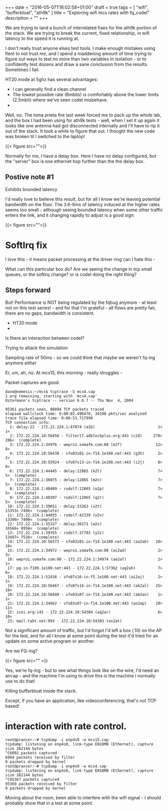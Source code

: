 +++
date = "2016-05-07T18:02:58+01:00"
draft = true
tags = [ "wifi", "bufferbloat", "ath9k" ]
title = "Exploring wifi mcs rates with fq_codel"
description = ""
+++

We are trying to land a bunch of interrelated fixes for the ath9k portion
of the stack. We are trying to break the current, fixed relationship,
in wifi latency to the speed it is running at.

I don't really trust anyone elses test tools. I make enough mistakes
using flent to not trust *me*, and I spend a maddening amount of time
trying to figure out ways to test no more than two variables in
isolation - or to confidently test dozens and draw a sane conclusion
from the results. Sometimes I fail.

HT20 mode at 5ghz has several advantages:

* I can generally find a clean channel
* The lowest possible rate (6mbits) is comfortably above the lower limits (2.5mbit) where we've seen codel misbehave.
*

Well, no. The loma prieta fire last week forced me to pack up the
whole lab, and the box I had been using for ath9k tests - well, when I
set it up again it looks like one antenna had got disconnected
internally and I'll have to rip it out of the stack. It took a while
to figure that out. I thought the new code was broken til I switched
to the laptop!

{{< figure src="">}}

Normally for me, I have a delay box. Here I have no delay configured, but the
"server" box is one ethernet hop further than the the delay box.

## Postive note #1 

Exhibits bounded latency

I'd really love to believe this result, but for all I know we're
leaving potential bandwidth on the floor. The 3.6-6ms of latency
induced at the higher rates seems too small - although seeing bounded
latency when some other traffic enters the link, and it changing
rapidly to adjust is a good sign:

{{< figure src="">}}

# SoftIrq fix

I love this - it means packet processing at the driver ring can
I hate this -

What can this particular box do? Are we seeing the change in tcp small
queues, or the softirq change? or is codel doing the right thing?


## Steps forward

But! Performance is NOT being regulated by the fqbug anymore - at
least not on this test series! - and for that I'm grateful - all flows
are pretty fair, there are no gaps, bandwidth is consistent.

* HT20 mode
*

Is there an interaction between codel? 

Trying to attack the simulation

Sampling rate of 50ms - so we could think that maybe we weren't fq-ing anymore
either

Er, um, ah, no. At mcs15, this morning - really struggles -

Packet captures are good.

```
dave@nemesis:~/mcs$ tcptrace -G mcs4.cap 
1 arg remaining, starting with 'mcs4.cap'
Ostermann's tcptrace -- version 6.6.7 -- Thu Nov  4, 2004

95361 packets seen, 88894 TCP packets traced
elapsed wallclock time: 0:00:02.496478, 38198 pkts/sec analyzed
trace file elapsed time: 0:00:53.717990
TCP connection info:
  1: delay:22 - 172.22.224.1:47874 (a2b)                            1>    1<
  2: 172.22.224.10:56456 - filter17.adblockplus.org:443 (c2d)     270>  206<  (complete)
  3: 172.22.224.1:34976 - wepro1.somafm.com:80 (e2f)               12>    8<
  4: 172.22.224.10:56438 - sfo03s01-in-f14.1e100.net:443 (g2h)      2>    2<
  5: 172.22.224.10:55924 - sfo07s13-in-f14.1e100.net:443 (i2j)      8>    8<
  6: 172.22.224.1:44445 - delay:12865 (k2l)                         7>    5<  (complete)
  7: 172.22.224.1:36075 - delay:12865 (m2n)                         7>    5<  (complete)
  8: 172.22.224.1:40409 - rudolf:12865 (o2p)                        7>    5<  (complete)
  9: 172.22.224.1:48397 - rudolf:12865 (q2r)                        7>    5<  (complete)
 10: 172.22.224.1:39651 - delay:33263 (s2t)                      13353> 7496<  (complete)
 11: 172.22.224.1:44055 - rudolf:42339 (u2v)                     13300> 7490<  (complete)
 12: 172.22.224.1:35327 - delay:36171 (w2x)                      16566> 8958<  (complete)
 13: 172.22.224.1:39355 - rudolf:37703 (y2z)                     13497> 7526<  (complete)
 14: 172.22.224.10:56372 - sfo03s01-in-f14.1e100.net:443 (aa2ab)   10>   10<
 15: 172.22.224.1:34972 - wepro1.somafm.com:80 (ac2ad)              2>    3<
 16: wepro1.somafm.com:80 - 172.22.224.1:34974 (ae2af)              2>    1<
 17: pg-in-f189.1e100.net:443 - 172.22.224.1:57362 (ag2ah)          7>    6<
 18: 172.22.224.1:52436 - sfo07s16-in-f5.1e100.net:443 (ai2aj)      2>    1<
 19: 172.22.224.10:56467 - sfo07s16-in-f14.1e100.net:443 (ak2al)   25>   18<
 20: 172.22.224.10:56449 - sfo03s07-in-f14.1e100.net:443 (am2an)    1>    1<
 21: 172.22.224.1:34662 - sfo03s07-in-f14.1e100.net:443 (ao2ap)    10>   11<
 22: icei.org:143 - 172.22.224.10:54304 (aq2ar)                     6>   10<
 23: mail.taht.net:993 - 172.22.224.10:54303 (as2at)
 ```

Not a significant amount of traffic, but I'd forgot I'd left a box (.10)
on the AP for the test, and for all I know at some point during the
test it'd tried for an update on some active program or another.

Are we FQ-ing?

{{< figure src="" >}}

Yes, we're fq-ing - but to see what things look like on the wire, I'd need
an aircap - and the machine I'm using to drive this is the machine I
normally use to do that!

Killing bufferbloat inside the stack.

Except, if you have an application, like videoconferencing, that's not TCP
based!

# interaction with rate control.

```
root@prancer:~# tcpdump -i enp4s0 -w mcs15.cap
tcpdump: listening on enp4s0, link-type EN10MB (Ethernet), capture size 262144 bytes
^C6092 packets captured
6094 packets received by filter
0 packets dropped by kernel
root@prancer:~# tcpdump -i enp4s0 -w mcs4.cap
tcpdump: listening on enp4s0, link-type EN10MB (Ethernet), capture size 262144 bytes
^C95367 packets captured
95369 packets received by filter
0 packets dropped by kernel
```

Moving about the room, been able to interfere with the wifi signal - I should probably show that in a test at some point.